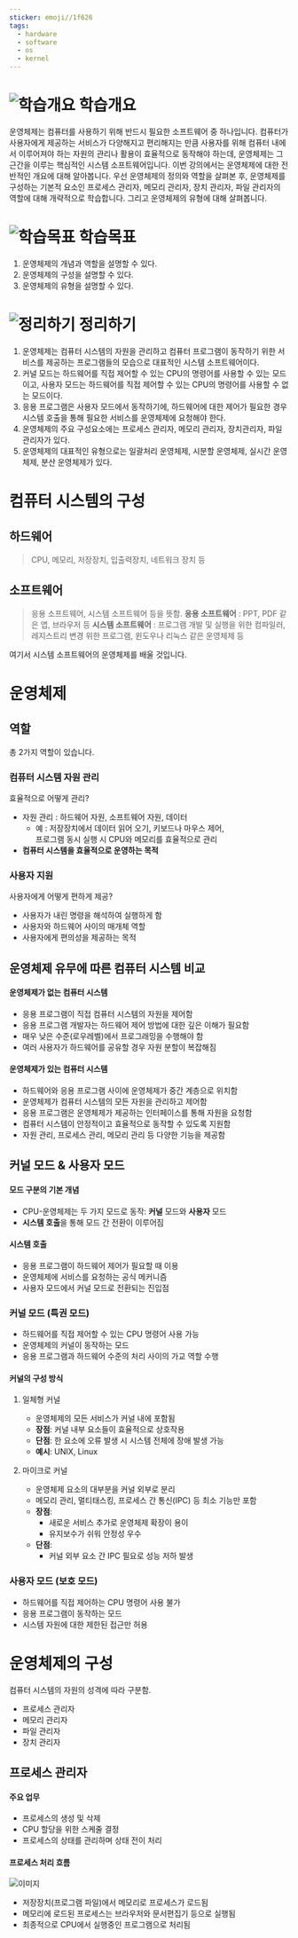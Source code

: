 ```yaml
---
sticker: emoji//1f626
tags:
  - hardware
  - software
  - os
  - kernel
---
```

# ![학습개요](https://ucampus.knou.ac.kr/html/user/img/icons/list_square.png) 학습개요

운영체제는 컴퓨터를 사용하기 위해 반드시 필요한 소프트웨어 중 하나입니다. 
컴퓨터가 사용자에게 제공하는 서비스가 다양해지고 편리해지는 만큼 사용자를 위해 컴퓨터 내에서 이루어져야 하는 자원의 관리나 활용이 효율적으로 동작해야 하는데, 운영체제는 그 근간을 이루는 핵심적인 시스템 소프트웨어입니다. 
이번 강의에서는 운영체제에 대한 전반적인 개요에 대해 알아봅니다. 우선 운영체제의 정의와 역할을 살펴본 후, 운영체제를 구성하는 기본적 요소인 프로세스 관리자, 메모리 관리자, 장치 관리자, 파일 관리자의 역할에 대해 개략적으로 학습합니다. 그리고 운영체제의 유형에 대해 살펴봅니다.

# ![학습목표](https://ucampus.knou.ac.kr/html/user/img/icons/list_square.png) 학습목표

1. 운영체제의 개념과 역할을 설명할 수 있다.
2. 운영체제의 구성을 설명할 수 있다.
3. 운영체제의 유형을 설명할 수 있다.

# ![정리하기](https://ucampus.knou.ac.kr/html/user/img/icons/list_square.png) 정리하기

1. 운영체제는 컴퓨터 시스템의 자원을 관리하고 컴퓨터 프로그램이 동작하기 위한 서비스를 제공하는 프로그램들의 모습으로 대표적인 시스템 소프트웨어이다.
2. 커널 모드는 하드웨어를 직접 제어할 수 있는 CPU의 명령어를 사용할 수 있는 모드이고, 사용자 모드는 하드웨어를 직접 제어할 수 있는 CPU의 명령어를 사용할 수 없는 모드이다.
3. 응용 프로그램은 사용자 모드에서 동작하기에, 하드웨어에 대한 제어가 필요한 경우 시스템 호출을 통해 필요한 서비스를 운영체제에 요청해야 한다.
4. 운영체제의 주요 구성요소에는 프로세스 관리자, 메모리 관리자, 장치관리자, 파일 관리자가 있다.
5. 운영체제의 대표적인 유형으로는 일괄처리 운영체제, 시분할 운영체제, 실시간 운영체제, 분산 운영체제가 있다.

# 컴퓨터 시스템의 구성

## 하드웨어

> CPU, 메모리, 저장장치, 입출력장치, 네트워크 장치 등


## 소프트웨어

> 응용 소프트웨어, 시스템 소프트웨어 등을 뜻함.
> **응용 소프트웨어** : PPT, PDF 같은 앱, 브라우저 등
> **시스템 소프트웨어** : 프로그램 개발 및 실행을 위한 컴파일러, 레지스트리 변경 위한 프로그램, 윈도우나 리눅스 같은 운영체제 등

여기서 시스템 소프트웨어의 운영체제를 배울 것입니다.

# 운영체제

## 역할
총 2가지 역할이 있습니다.

### 컴퓨터 시스템 자원 관리
효율적으로 어떻게 관리?

- ﻿﻿자원 관리 : 하드웨어 자원, 소프트웨어 자원, 데이터
	- ﻿﻿예 :
	   저장장치에서 데이터 읽어 오기, 
	   키보드나 마우스 제어,  
		 프로그램 동시 실행 시 CPU와 메모리를 효율적으로 관리
- ﻿﻿**컴퓨터 시스템을 효율적으로 운영하는 목적**
### 사용자 지원
사용자에게 어떻게 편하게 제공?

- ﻿﻿사용자가 내린 명령을 해석하여 실행하게 함
- ﻿﻿사용자와 하드웨어 사이의 매개체 역할
- ﻿﻿사용자에게 편의성을 제공하는 목적

## 운영체제 유무에 따른 컴퓨터 시스템 비교

#### 운영체제가 없는 컴퓨터 시스템
- 응용 프로그램이 직접 컴퓨터 시스템의 자원을 제어함
- 응용 프로그램 개발자는 하드웨어 제어 방법에 대한 깊은 이해가 필요함
- 매우 낮은 수준(로우레벨)에서 프로그래밍을 수행해야 함
- 여러 사용자가 하드웨어를 공유할 경우 자원 분할이 복잡해짐

#### 운영체제가 있는 컴퓨터 시스템
- 하드웨어와 응용 프로그램 사이에 운영체제가 중간 계층으로 위치함
- 운영체제가 컴퓨터 시스템의 모든 자원을 관리하고 제어함
- 응용 프로그램은 운영체제가 제공하는 인터페이스를 통해 자원을 요청함
- 컴퓨터 시스템이 안정적이고 효율적으로 동작할 수 있도록 지원함
- 자원 관리, 프로세스 관리, 메모리 관리 등 다양한 기능을 제공함

## 커널 모드 & 사용자 모드
#### 모드 구분의 기본 개념
- CPU-운영체제는 두 가지 모드로 동작: **커널** 모드와 **사용자** 모드
- **시스템 호출**을 통해 모드 간 전환이 이루어짐
#### 시스템 호출
- 응용 프로그램이 하드웨어 제어가 필요할 때 이용
- 운영체제에 서비스를 요청하는 공식 메커니즘
- 사용자 모드에서 커널 모드로 전환되는 진입점

### 커널 모드 (특권 모드)
- 하드웨어를 직접 제어할 수 있는 CPU 명령어 사용 가능
- 운영체제의 커널이 동작하는 모드
- 응용 프로그램과 하드웨어 수준의 처리 사이의 가교 역할 수행

#### 커널의 구성 방식

1. 일체형 커널
	- 운영체제의 모든 서비스가 커널 내에 포함됨
	- **장점**: 커널 내부 요소들이 효율적으로 상호작용
	- **단점**: 한 요소에 오류 발생 시 시스템 전체에 장애 발생 가능
	- **예시**: UNIX, Linux

2. 마이크로 커널
	- 운영체제 요소의 대부분을 커널 외부로 분리
	- 메모리 관리, 멀티태스킹, 프로세스 간 통신(IPC) 등 최소 기능만 포함
	- **장점**:
	  - 새로운 서비스 추가로 운영체제 확장이 용이
	  - 유지보수가 쉬워 안정성 우수
	- **단점**:
	  - 커널 외부 요소 간 IPC 필요로 성능 저하 발생

### 사용자 모드 (보호 모드)
- 하드웨어를 직접 제어하는 CPU 명령어 사용 불가
- 응용 프로그램이 동작하는 모드
- 시스템 자원에 대한 제한된 접근만 허용

# 운영체제의 구성

컴퓨터 시스템의 자원의 성격에 따라 구분함.

- 프로세스 관리자
- 메모리 관리자
- 파일 관리자
- 장치 관리자

## 프로세스 관리자

#### 주요 업무
- 프로세스의 생성 및 삭제
- CPU 할당을 위한 스케줄 결정
- 프로세스의 상태를 관리하며 상태 전이 처리

#### 프로세스 처리 흐름

![이미지](https://github.com/user-attachments/assets/b6dfefed-72d6-4b1f-b08d-c4ff032a3574)

- 저장장치(프로그램 파일)에서 메모리로 프로세스가 로드됨
- 메모리에 로드된 프로세스는 브라우저와 문서편집기 등으로 실행됨
- 최종적으로 CPU에서 실행중인 프로그램으로 처리됨

